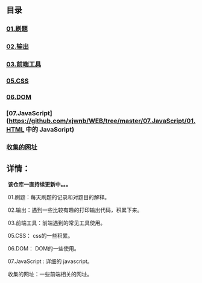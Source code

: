 ## 目录

### 	[01.刷题](https://github.com/xjwnb/WEB/tree/master/01.刷题)

### 	[02.输出](https://github.com/xjwnb/WEB/tree/master/02.输出)	

### 	[03.前端工具](https://github.com/xjwnb/WEB/tree/master/03.前端工具)

### 	[05.CSS](https://github.com/xjwnb/WEB/tree/master/05.CSS/CSS3动画)

### 	[06.DOM](https://github.com/xjwnb/WEB/tree/master/06.DOM)

### 	[07.JavaScript](https://github.com/xjwnb/WEB/tree/master/07.JavaScript/01.HTML 中的 JavaScript)

### 	[收集的网址](https://github.com/xjwnb/WEB/tree/master/收集的网址)

## 详情：

​	**该仓库一直持续更新中。。。**

​	01.刷题：每天刷题的记录和对题目的解释。

​	02.输出：遇到一些比较有趣的打印输出代码，积累下来。

​	03.前端工具：前端遇到的常见工具使用。

​	05.CSS： css的一些积累。

​	06.DOM： DOM的一些使用。

​	07.JavaScript : 详细的 javascript。

​	收集的网址：一些前端相关的网址。